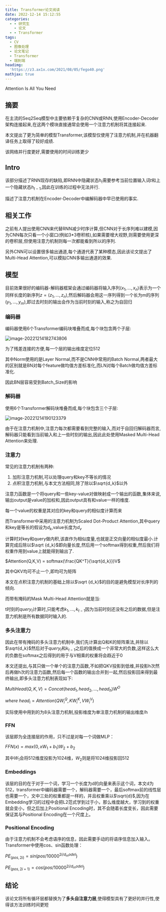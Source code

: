 ```yaml
---
title: Transformer论文阅读
date: 2022-12-14 15:12:55
categories:
  - - 研究生
    - 论文
  - - Transformer
tags:
  - CV
  - 图像处理
  - 论文笔记
  - Transformer
  - 端到端
headimg:
  'https://z3.ax1x.com/2021/08/05/fego40.png'
mathjax: true
---
```


Attention Is All You Need
<!-- more -->

## 摘要

在主流的Seq2Seq模型中主要依赖于复杂的CNN或RNN,使用Encoder-Decoder架构连接起来,在这两个模块直接通常会使用一个注意力机制将其连接起来.

本文提出了更为简单的模型Transformer,该模型仅使用了注意力机制,并在机器翻译任务上取得了较好成绩.

该网络并行度更好,需要使用的时间训练更少

## Intro

该部分描述了RNN现存的缺陷,即RNN中隐藏状态$h_t$需要参考当前位置输入词$t$和上一个隐藏状态$h_{t-1}$,因此在训练的过程中无法并行.

描述了注意力机制在Encoder-Decoder中编解码器中早已使用的事实.

## 相关工作

之前有人提出使用CNN来代替RNN减少时序计算,但CNN对于长序列难以建模,因为CNN每次只看一个小窗口(例如3*3卷积核),如果需要增大视野,则需要使用更深的卷积层,但使用注意力机制则每一次都能看到所以的序列.

另外CNN可以设置很多输出通道,每个通道代表了某种模态,因此该论文提出了Multi-Head Attention,可以模拟CNN多输出通道的效果.

## 模型

目前效果很好的编码器-解码器框架会通过编码器将输入序列$(x_1, ...,x_n)$表示为一个同样长度的新序列$z=(z_1,...,z_n)$,然后解码器会用这一序列得到一个长为m的序列$(y_1,...,y_m)$,即过去时刻的输出会作为当前时刻的输入,称之为自回归

### 编码器

编码器使用6个Transformer编码块堆叠而成,每个块包含两个子层:

![image-20221214182743806](E:\EnderBlogSource\EnderBlog\source\images\MachineLearning\image-20221214182743806.png)

为了残差连接的方便,每一个层的输出维度定位512

其中Norm使用的是Layer Normal,而不是CNN中常用的Batch Normal,两者最大的区别就是BN对每个feature做均值方差标准化,而LN对每个Batch做均值方差标准化.

因此BN层容易受到Batch_Size的影响

### 解码器

使用6个Transformer解码块堆叠而成,每个块包含三个子层:

![image-20221214190123379](E:\EnderBlogSource\EnderBlog\source\images\MachineLearning\image-20221214190123379.png)

由于在注意力机制中,注意力每次都需要看到完整的输入,而对于自回归解码器而言,解码器只能看到当前输入和上一些时刻的输出,因此此处使用Masked Multi-Head Attention来处理.

### 注意力

常见的注意力机制有两种:

1. 加形注意力机制,可以处理query和key不等长的情况
2. 点积注意力机制,与本文方法相同,除了除以$\sqrt{d_k}$以外

注意力函数是一个将query和一些key-value对做映射成一个输出的函数,集体来说,输出output是value的加权和,因此output具有和value一样的维度.

每一个value的权重是其对应的key和query的相似度计算而来

而Transformer中采用的注意力机制为Scaled Dot-Product Attention,其中query和key是等长的假设为$d_k$,value长度为$d_v$

计算时对key和query做内积,该直作为相似度量,也就是正交向量的相似度最小.计算完成后除以$\sqrt {d_k}$即向量长度,然后用一个softmax得到权重,然后我们将权重作用到value上就能得到输出了.

$Attention(Q,K,V) = softmax(\frac{QK^T}{\sqrt{d_k}})V$

其中QKV均可不止一个,即均可为矩阵

本文在点积注意力机制的基础上除以$\sqrt {d_k}$的目的是避免模型对长序列的倾向.

而带有掩码的Mask Multi-Head Attention就是当:

t时刻的$query_t$计算时,只能考虑$k_1,...,k_{t-1}$因为当前时刻还没有之后的数据,但是注意力机制是所有数据同时输入的.

### 多头注意力

因此在带有掩码的多头注意力机制中,我们先计算出Q和K的矩阵乘法,并除以$\sqrt{d_k}$然后对于$query_t$和$k_{t-1}$之后的值换成一个非常大的负数,这样这么大的负数在softmax之后得到的用于与V相乘的权重将会趋近于0

本文还提出,与其只做一个单个的注意力函数,不如把QKV投影到低维,并投影h次然后再做h次的注意力函数,然后每一个函数的输出合并到一起,然后投影回来得到最终输出,即多头注意力机制表现如下:

$MultiHead(Q,K,V) = Concat(head_1, head_2, ...,head_h)W^O$

$where \ head_i = Attention(QW^Q_i, KW^K_i, VW^V_i)$

实际使用中用到的为8头注意力机制,投影维度为单注意力机制的输出维度/h

### FFN

该层即为全连接层的作用，只不过是对每一个词做MLP：

$FFN(x) = max(0, xW_1+b_1)W_2 + b_2$

其中$W_1$会将512维度投影为1024维，$W_2$则是将1024维投影回512

### Embeddings

该层的目的在于对于一个词，学习一个长度为d的向量来表示这个词，本文d为512，transformer中编码器需要一个，解码器需要一个，最后softmax前的线性层也需要一个，文中三处的权重都是一样的，并且权重乘以$\sqrt{d}$,因为在Embedding学习的过程中会把L2范式学到过于小，那么维度越大，学习到的权重就会变小，但之后加上Positional Encoding时，其不会随着长度变长，因此需要保证其与Positional Encoding在一个尺度上。

### Positional Encoding

由于注意力机制不会考虑语序的信息，因此需要手动的将语序信息加入输入。Transformer中使用cos、sin函数处理：

$PE_{(pos,2i)}=sin(pos/10000^{2i/d_model})$

$PE_{(pos,2i+1)}=cos(pos/10000^{2i/d_model})$

## 结论

该论文将所有循环层都替换为了**多头自注意力层**,使得模型具有了更好的并行性,使得该方法训练时间更短
